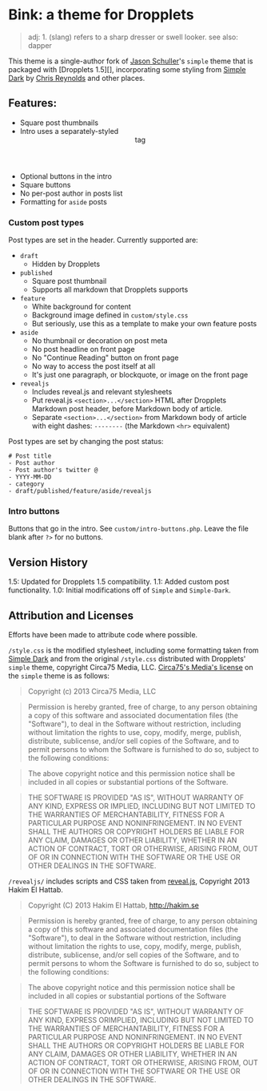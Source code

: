 # Bink: a theme for Dropplets

> adj: 1. (slang) refers to a sharp dresser or swell looker. see also: dapper

This theme is a single-author fork of [Jason Schuller][]'s `simple` theme that is packaged with [Dropplets 1.5][], incorporating some styling from [Simple Dark][] by [Chris Reynolds][] and other places. 

## Features:

* Square post thumbnails
* Intro uses a separately-styled <header> tag
* Optional buttons in the intro
* Square buttons
* No per-post author in posts list
* Formatting for `aside` posts

### Custom post types

Post types are set in the header. Currently supported are:

* `draft`
    * Hidden by Dropplets
* `published`
    * Square post thumbnail
    * Supports all markdown that Dropplets supports
* `feature`
    * White background for content
    * Background image defined in `custom/style.css`
    * But seriously, use this as a template to make your own feature posts
* `aside`
    * No thumbnail or decoration on post meta
    * No post headline on front page
    * No "Continue Reading" button on front page
    * No way to access the post itself at all
    * It's just one paragraph, or blockquote, or image on the front page
* `revealjs`
    * Includes reveal.js and relevant stylesheets
    * Put reveal.js `<section>...</section>` HTML after Dropplets Markdown post header, before Markdown body of article.
    * Separate `<section>...</section>` from Markdown body of article with eight dashes: `--------` (the Markdown `<hr>` equivalent)
    
Post types are set by changing the post status:

    # Post title 
    - Post author
    - Post author's twitter @
    - YYYY-MM-DD
    - category
    - draft/published/feature/aside/revealjs
    
### Intro buttons 

Buttons that go in the intro. See `custom/intro-buttons.php`. Leave the file blank after `?>` for no buttons. 

## Version History


1.5: Updated for Dropplets 1.5 compatibility.
1.1: Added custom post functionality.
1.0: Initial modifications off of `Simple` and `Simple-Dark`.

## Attribution and Licenses

Efforts have been made to attribute code where possible. 

`/style.css` is the modified stylesheet, including some formatting taken from [Simple Dark][] and from the original `/style.css` distributed with Dropplets' `simple` theme, copyright Circa75 Media, LLC. [Circa75's Media's license][] on the `simple` theme is as follows:

> Copyright (c) 2013 Circa75 Media, LLC

> Permission is hereby granted, free of charge, to any person obtaining a copy of this software and associated documentation files (the "Software"), to deal in the Software without restriction, including without limitation the rights to use, copy, modify, merge, publish, distribute, sublicense, and/or sell copies of the Software, and to permit persons to whom the Software is furnished to do so, subject to the following conditions:

> The above copyright notice and this permission notice shall be included in all copies or substantial portions of the Software.

> THE SOFTWARE IS PROVIDED "AS IS", WITHOUT WARRANTY OF ANY KIND, EXPRESS OR IMPLIED, INCLUDING BUT NOT LIMITED TO THE WARRANTIES OF MERCHANTABILITY, FITNESS FOR A PARTICULAR PURPOSE AND NONINFRINGEMENT. IN NO EVENT SHALL THE AUTHORS OR COPYRIGHT HOLDERS BE LIABLE FOR ANY CLAIM, DAMAGES OR OTHER LIABILITY, WHETHER IN AN ACTION OF CONTRACT, TORT OR OTHERWISE, ARISING FROM, OUT OF OR IN CONNECTION WITH THE SOFTWARE OR THE USE OR OTHER DEALINGS IN THE SOFTWARE.

`/revealjs/` includes scripts and CSS taken from [reveal.js][], Copyright 2013 Hakim El Hattab.

> Copyright (C) 2013 Hakim El Hattab, http://hakim.se

> Permission is hereby granted, free of charge, to any person obtaining a copy of this software and associated documentation files (the "Software"), to deal in the Software without restriction, including without limitation the rights to use, copy, modify, merge, publish, distribute, sublicense, and/or sell copies of the Software, and to permit persons to whom the Software is furnished to do so, subject to the following conditions:

> The above copyright notice and this permission notice shall be included in all copies or substantial portions of the Software

> THE SOFTWARE IS PROVIDED "AS IS", WITHOUT WARRANTY OF ANY KIND, EXPRESS ORIMPLIED, INCLUDING BUT NOT LIMITED TO THE WARRANTIES OF MERCHANTABILITY, FITNESS FOR A PARTICULAR PURPOSE AND NONINFRINGEMENT. IN NO EVENT SHALL THE AUTHORS OR COPYRIGHT HOLDERS BE LIABLE FOR ANY CLAIM, DAMAGES OR OTHER LIABILITY, WHETHER IN AN ACTION OF CONTRACT, TORT OR OTHERWISE, ARISING FROM, OUT OF OR IN CONNECTION WITH THE SOFTWARE OR THE USE OR OTHER DEALINGS IN THE SOFTWARE.


[Dropplets]: http://dropplets.com/
[Jason Schuller]: http://jason.sc/
[Simple Dark]: https://gist.github.com/jazzsequence/5162736
[Chris Reynolds]: http://chrisreynolds.io/
[chrisreynolds.io/blog/]: http://chrisreynolds.io/blog/
[Circa75's Media's license]: https://github.com/circa75/dropplets#license
[reveal.js]: https://github.com/hakimel/reveal.js
